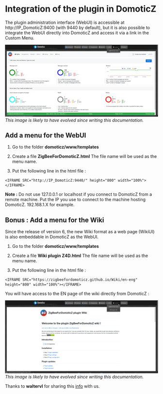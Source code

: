 # Integration of the plugin in DomoticZ

The plugin administration interface (WebUI) is accessible at http://IP_DomoticZ:9400 (with 9440 by default), but it is also possible to integrate the WebUI directly into DomoticZ and access it via a link in the Custom Menu.

![WebUI integration](Images/EN_DomoticZ-WebUI.png)
*This image is likely to have evolved since writing this documentation.*


## Add a menu for the WebUI

1. Go to the folder __domoticz/www/templates__

2. Create a file __ZigBeeForDomoticZ.html__ The file name will be used as the menu name.

3. Put the following line in the html file :

```
<IFRAME SRC="http://IP_DomoticZ:9440/" height="800" width="100%"></IFRAME>
```

__Note :__ Do not use 127.0.0.1 or localhost if you connect to DomoticZ from a remote machine. Put the IP you use to connect to the machine hosting DomoticZ. 192.168.1.X for example.


## Bonus : Add a menu for the Wiki

Since the release of version 6, the new Wiki format as a web page (WikiUI) is also embeddable in DomoticZ as the WebUI.


1. Go to the folder __domoticz/www/templates__

2. Create a file __Wiki plugin Z4D.html__ The file name will be used as the menu name.

3. Put the following line in the html file :

```
<IFRAME SRC="https://zigbeefordomoticz.github.io/Wiki/en-eng" height="800" width="100%"></IFRAME>
```

You will have access to the EN page of the wiki directly from DomoticZ :

![Intégration du WikiUI](Images/EN_DomoticZ-WikiUI.png)
*This image is likely to have evolved since writing this documentation.*

Thanks to __waltervl__ for sharing this [info](https://www.domoticz.com/forum/viewtopic.php?t=38114) with us.
